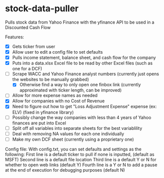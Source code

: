 # stock-data-puller
Pulls stock data from Yahoo Finance with the yfinance API to be used in a Discounted Cash Flow

Features:
- [x] Gets ticker from user
- [X] Allow user to edit a config file to set defaults
- [x] Pulls income statement, balance sheet, and cash flow for the company
- [x] Puts into a data.xlsx Excel file to be read by other Excel files (such as one for a DCF)
- [ ] Scrape WACC and Yahoo Finance analyst numbers (currently just opens the websites to be manually grabbed)
	- [X] Otherwise find a way to only open one finbox link (currently approximated with ticker length, can be improved)
- [ ] Allow for more expense names as needed
- [X] Allow for companies with no Cost of Revenue
- [X] Need to figure out how to get "Loss Adjustment Expense" expense (ex: ELV) (fixed in yfinance library)
- [ ] Possibly change the way companies with less than 4 years of Yahoo finances are put into Excel
- [ ] Split off all variables into separate sheets for the best variablility
- [ ] Deal with removing NA values for each one individually
- [ ] Make my own DCF sheet (currently using a proprietary one)

Config file:
With config.txt, you can set defaults and settings as the following:
First line is a default ticker to pull if none is inputted, (default as MSFT)
Second line is a default file location
Third line is a default Y or N for whether to open web links (default Y)
Fourth line is a Y or N to add a pause at the end of execution for debugging purposes (default N)
